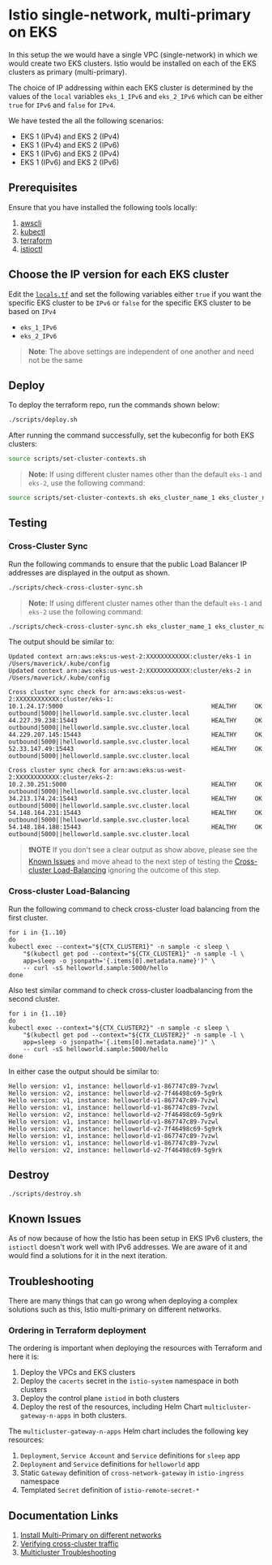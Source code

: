 # Istio single-network, multi-primary on EKS

In this setup the we would have a single VPC (single-network) in which we 
would create two EKS clusters. Istio would be installed on each of the EKS 
clusters as primary (multi-primary). 

The choice of IP addressing within each EKS
cluster is determined by the values of the `local` variables `eks_1_IPv6` and 
`eks_2_IPv6` which can be either `true` for `IPv6` and `false` for `IPv4`.

We have tested the all the following scenarios:
* EKS 1 (IPv4) and EKS 2 (IPv4)
* EKS 1 (IPv4) and EKS 2 (IPv6)
* EKS 1 (IPv6) and EKS 2 (IPv4)
* EKS 1 (IPv6) and EKS 2 (IPv6)

## Prerequisites

Ensure that you have installed the following tools locally:

1. [awscli](https://docs.aws.amazon.com/cli/latest/userguide/install-cliv2.html)
2. [kubectl](https://kubernetes.io/docs/tasks/tools/)
3. [terraform](https://learn.hashicorp.com/tutorials/terraform/install-cli)
4. [istioctl](https://istio.io/latest/docs/ops/diagnostic-tools/istioctl/)

## Choose the IP version for each EKS cluster

Edit the [`locals.tf`](locals.tf) and set the following variables either `true` 
if you want the specific EKS cluster to be `IPv6` or `false` for the specific EKS 
cluster to be based on `IPv4`
* `eks_1_IPv6` 
* `eks_2_IPv6` 

> **Note**: The above settings are independent of one another and need not be the 
> same

## Deploy 

To deploy the terraform repo, run the commands shown below:
```sh 
./scripts/deploy.sh 
```

After running the command successfully, set the kubeconfig for both EKS clusters:
```sh 
source scripts/set-cluster-contexts.sh
```

> **Note:** If using different cluster names other than the default `eks-1` and 
`eks-2`, use the following command:

```sh 
source scripts/set-cluster-contexts.sh eks_cluster_name_1 eks_cluster_name_2
```


## Testing

### Cross-Cluster Sync

Run the following commands to ensure that the public Load Balancer IP addresses 
are displayed in the output as shown. 

```sh 
./scripts/check-cross-cluster-sync.sh
```

> **Note:** If using different cluster names other than the default `eks-1` and 
`eks-2` use the following command:
```sh 
./scripts/check-cross-cluster-sync.sh eks_cluster_name_1 eks_cluster_name_2
```

The output should be similar to:
```
Updated context arn:aws:eks:us-west-2:XXXXXXXXXXXX:cluster/eks-1 in /Users/maverick/.kube/config
Updated context arn:aws:eks:us-west-2:XXXXXXXXXXXX:cluster/eks-2 in /Users/maverick/.kube/config

Cross cluster sync check for arn:aws:eks:us-west-2:XXXXXXXXXXXX:cluster/eks-1:
10.1.24.17:5000                                         HEALTHY     OK                outbound|5000||helloworld.sample.svc.cluster.local
44.227.39.238:15443                                     HEALTHY     OK                outbound|5000||helloworld.sample.svc.cluster.local
44.229.207.145:15443                                    HEALTHY     OK                outbound|5000||helloworld.sample.svc.cluster.local
52.33.147.49:15443                                      HEALTHY     OK                outbound|5000||helloworld.sample.svc.cluster.local

Cross cluster sync check for arn:aws:eks:us-west-2:XXXXXXXXXXXX:cluster/eks-2:
10.2.30.251:5000                                        HEALTHY     OK                outbound|5000||helloworld.sample.svc.cluster.local
34.213.174.24:15443                                     HEALTHY     OK                outbound|5000||helloworld.sample.svc.cluster.local
54.148.164.231:15443                                    HEALTHY     OK                outbound|5000||helloworld.sample.svc.cluster.local
54.148.184.188:15443                                    HEALTHY     OK                outbound|5000||helloworld.sample.svc.cluster.local
```

> **❗NOTE** If you don't see a clear output as show above, please see the 
> [Known Issues](#known-issues) and move ahead to the next step of testing the 
[Cross-cluster Load-Balancing](#cross-cluster-load-balancing) ignoring the 
outcome of this step. 

### Cross-cluster Load-Balancing 

Run the following command to check cross-cluster load balancing from the first 
cluster.

```
for i in {1..10}
do 
kubectl exec --context="${CTX_CLUSTER1}" -n sample -c sleep \
    "$(kubectl get pod --context="${CTX_CLUSTER1}" -n sample -l \
    app=sleep -o jsonpath='{.items[0].metadata.name}')" \
    -- curl -sS helloworld.sample:5000/hello
done
```
Also test similar command to check cross-cluster loadbalancing from the second 
cluster.

```
for i in {1..10}
do 
kubectl exec --context="${CTX_CLUSTER2}" -n sample -c sleep \
    "$(kubectl get pod --context="${CTX_CLUSTER2}" -n sample -l \
    app=sleep -o jsonpath='{.items[0].metadata.name}')" \
    -- curl -sS helloworld.sample:5000/hello
done
```

In either case the output should be similar to:

```
Hello version: v1, instance: helloworld-v1-867747c89-7vzwl
Hello version: v2, instance: helloworld-v2-7f46498c69-5g9rk
Hello version: v1, instance: helloworld-v1-867747c89-7vzwl
Hello version: v1, instance: helloworld-v1-867747c89-7vzwl
Hello version: v2, instance: helloworld-v2-7f46498c69-5g9rk
Hello version: v1, instance: helloworld-v1-867747c89-7vzwl
Hello version: v2, instance: helloworld-v2-7f46498c69-5g9rk
Hello version: v1, instance: helloworld-v1-867747c89-7vzwl
Hello version: v1, instance: helloworld-v1-867747c89-7vzwl
Hello version: v2, instance: helloworld-v2-7f46498c69-5g9rk
```

## Destroy 
```sh 
./scripts/destroy.sh 
```
## Known Issues

As of now because of how the Istio has been setup in EKS IPv6 clusters, the 
`istioctl` doesn't work well with IPv6 addresses. We are aware of it and would 
find a solutions for it in the next iteration.

## Troubleshooting

There are many things that can go wrong when deploying a complex solutions such 
as this, Istio multi-primary on different networks.

### Ordering in Terraform deployment

The ordering is important when deploying the resources with Terraform and here 
it is:
1. Deploy the VPCs and EKS clusters 
2. Deploy the `cacerts` secret in the `istio-system` namespace in both clusters
4. Deploy the control plane `istiod` in both clusters
5. Deploy the rest of the resources, including Helm Chart `multicluster-gateway-n-apps`
in both clusters. 

The `multicluster-gateway-n-apps` Helm chart includes the following key resources:
1. `Deployment`, `Service Account` and `Service` definitions for `sleep` app
2. `Deployment` and `Service` definitions for `helloworld` app
3. Static `Gateway` definition of `cross-network-gateway` in `istio-ingress` namespace 
4. Templated `Secret` definition of `istio-remote-secret-*`

## Documentation Links 

1. [Install Multi-Primary on different networks](https://istio.io/latest/docs/setup/install/multicluster/multi-primary_multi-network/)
2. [Verifying cross-cluster traffic](https://istio.io/latest/docs/setup/install/multicluster/verify/#verifying-cross-cluster-traffic)
3. [Multicluster Troubleshooting](https://istio.io/latest/docs/ops/diagnostic-tools/multicluster/)
